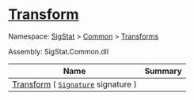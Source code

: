 # [Transform](./ImageGenerator-100663677.md)

Namespace: [SigStat]() > [Common](./../../README.md) > [Transforms](./../README.md)

Assembly: SigStat.Common.dll

| Name | Summary  |
| ------| -----------:|
| [Transform](./ImageGenerator-100663677.md) ( [`Signature`](./../../Signature.md) signature ) | 
